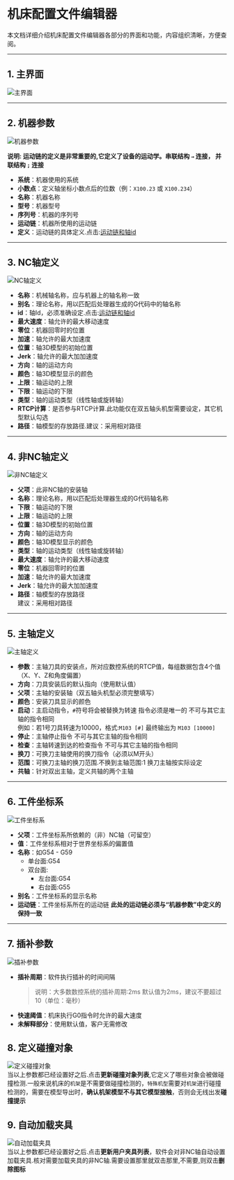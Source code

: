 # 机床配置文件编辑器

本文档详细介绍机床配置文件编辑器各部分的界面和功能，内容组织清晰，方便查阅。

---

## 1. 主界面
![主界面](../../image/ConfigEditor/配置文件-主界面.png)

---

## 2. 机器参数
![机器参数](../../image/ConfigEditor/配置文件-机器参数.png)

**说明: 运动链的定义是非常重要的,它定义了设备的运动学。串联结构 `→` 连接， 并联结构 `;` 连接**

- **系统**：机器使用的系统
- **小数点**：定义轴坐标小数点后的位数（例：`X100.23` 或 `X100.234`）
- **名称**：机器名称
- **型号**：机器型号
- **序列号**：机器的序列号
- **运动链**：机器所使用的运动链
- **定义**：运动链的具体定义.点击:[运动链和轴id](ChainAndAxisId.md)  

---

## 3. NC轴定义
![NC轴定义](../../image/ConfigEditor/配置文件-NC轴参数.png)

- **名称**：机械轴名称，应与机器上的轴名称一致
- **别名**：理论名称，用以匹配后处理器生成的G代码中的轴名称
- **id**：轴Id，必须准确设定.点击:[运动链和轴id](ChainAndAxisId.md)
- **最大速度**：轴允许的最大移动速度
- **零位**：机器回零时的位置
- **加速**：轴允许的最大加速度
- **位置**：轴3D模型的初始位置  
- **Jerk**：轴允许的最大加加速度
- **方向**：轴的运动方向
- **颜色**：轴3D模型显示的颜色
- **上限**：轴运动的上限
- **下限**：轴运动的下限
- **类型**：轴的运动类型（线性轴或旋转轴）
- **RTCP计算**：是否参与RTCP计算.此功能仅在双五轴头机型需要设定，其它机型默认勾选  
- **路径**：轴模型的存放路径.建议：采用相对路径 
  

---

## 4. 非NC轴定义
![非NC轴定义](../../image/ConfigEditor/配置文件-非NC轴参数.png)

- **父项**：此非NC轴的安装轴
- **名称**：理论名称，用以匹配后处理器生成的G代码轴名称
- **下限**：轴运动的下限
- **上限**：轴运动的上限
- **位置**：轴3D模型的初始位置  
- **方向**：轴的运动方向
- **颜色**：轴3D模型显示的颜色
- **类型**：轴的运动类型（线性轴或旋转轴）
- **最大速度**：轴允许的最大移动速度
- **零位**：机器回零时的位置
- **加速**：轴允许的最大加速度
- **Jerk**：轴允许的最大加加速度
- **路径**：轴模型的存放路径  
  建议：采用相对路径

---

## 5. 主轴定义
![主轴定义](../../image/ConfigEditor/配置文件-主轴数据.png)

- **参数**：主轴刀具的安装点，所对应数控系统的RTCP值，每组数据包含4个值（X、Y、Z和角度偏置）
- **方向**：刀具安装后的默认指向（使用默认值）
- **父项**：主轴的安装轴（双五轴头机型必须完整填写）
- **颜色**：安装刀具显示的颜色
- **启动**：主启动指令，`#`符号将会被替换为转速  指令必须是唯一的 不可与其它主轴的指令相同  
  例如：若1号刀具转速为10000，格式:`M103 [#]` 最终输出为 `M103 [10000]`
- **停止**：主轴停止指令  不可与其它主轴的指令相同  
- **检查**：主轴转速到达的检查指令  不可与其它主轴的指令相同  
- **换刀**：可换刀主轴使用的换刀指令（必须以M开头）
- **范围**：可换刀主轴的换刀范围.不换到主轴范围:1 换刀主轴按实际设定
- **共轴**：针对双出主轴，定义共轴的两个主轴

---

## 6. 工件坐标系
![工件坐标系](../../image/ConfigEditor/配置文件-工件坐标系.png)

- **父项**：工件坐标系所依赖的（非）NC轴（可留空）
- **值**：工件坐标系相对于世界坐标系的偏置值
- **名称**：如G54 - G59 
    - 单台面:G54
    - 双台面:
        - 左台面:G54
        - 右台面:G55
- **别名**：工件坐标系的显示名称
- **运动链**：工件坐标系所在的运动链  **此处的运动链必须与“机器参数”中定义的保持一致**
  

---

## 7. 插补参数
![插补参数](../../image/ConfigEditor/配置文件-插补参数.png)

- **插补周期**：软件执行插补的时间间隔  
  > 说明：大多数数控系统的插补周期:2ms 默认值为2ms，建议不要超过10（单位：毫秒）
- **快速阈值**：机床执行G0指令时允许的最大速度
- **未解释部分**：使用默认值，客户无需修改

## 8. 定义碰撞对象  
![定义碰撞对象](../../image/ConfigEditor/定义碰撞对象.png)  
当以上参数都已经设置好之后.点击**更新碰撞对象列表**,它定义了哪些对象会被做碰撞检测.一般来说机床的`机架`是不需要做碰撞检测的，`特殊机型`需要对`机架`进行碰撞检测的，需要在模型导出时，**确认机架模型不与其它模型接触**，否则会无线出发**碰撞提示**

## 9. 自动加载夹具  
![自动加载夹具](../../image/ConfigEditor/自动加载夹具设定.png)  
当以上参数都已经设置好之后.点击**更新用户夹具列表**，软件会对非NC轴自动设置加载夹具.核对需要加载夹具的非NC轴.需要设置那里就双击那里,不需要,则双击**删除图标**
